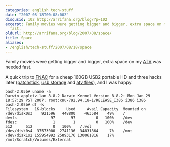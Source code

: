 ```yaml
---
categories: english tech-stuff
date: "2007-08-18T00:08:00Z"
disqusid: 102 http://arrifana.org/blog/?p=102
excerpt: Family movies were getting bigger and bigger, extra space on my ATV was needed
  fast.
oldurl: http://arrifana.org/blog/2007/08/space/
title: Space
aliases:
- /english/tech-stuff/2007/08/18/space
---
```


Family movies were getting bigger and bigger, extra space on my [ATV][1] was needed fast.

A quick trip to [FNAC][2] for a cheap 160GB USB2 portable HD and three hacks later ([patchstick][3], [usb storage][4] and [atv files][5]), and I was happy.

```
bash-2.05b# uname -a
Darwin appletv.lan 8.8.2 Darwin Kernel Version 8.8.2: Mon Jan 29 18:57:29 PST 2007; root:xnu-792.94.18~1/RELEASE_I386 i386 i386
bash-2.05b# df -k
Filesystem   1K-blocks     Used     Avail Capacity  Mounted on
/dev/disk0s3    921596   448800    463584    49%    /
devfs               97       97         0   100%    /dev
fdesc                1        1         0   100%    /dev            512      512         0   100%    /.vol
/dev/disk0s4  37573000  2741136  34831864     7%    /mnt
/dev/disk1s2 155954992 25893176 130061816    17%    /mnt/Scratch/Volumes/External
```

[1]: http://www.apple.com/appletv/
[2]: http://fnac.pt
[3]: http://wiki.awkwardtv.org/wiki/Patchstick/Testing
[4]: http://wiki.awkwardtv.org/wiki/Enable_USB_Storage
[5]: http://wiki.awkwardtv.org/wiki/ATVFiles
